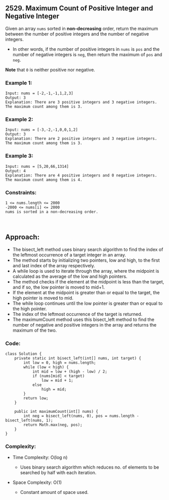 ## 2529. Maximum Count of Positive Integer and Negative Integer  

Given an array ```nums``` sorted in **non-decreasing** order, return the maximum between the number of positive integers and the number of negative integers.  

* In other words, if the number of positive integers in ```nums``` is ```pos``` and the number of negative integers is ```neg```, then return the maximum of
 ```pos``` and ```neg```.  
 
**Note** that ```0``` is neither positive nor negative.   


### Example 1:  
```
Input: nums = [-2,-1,-1,1,2,3]
Output: 3
Explanation: There are 3 positive integers and 3 negative integers. The maximum count among them is 3.
```

### Example 2:  
```
Input: nums = [-3,-2,-1,0,0,1,2]
Output: 3
Explanation: There are 2 positive integers and 3 negative integers. The maximum count among them is 3.
```   

### Example 3:   
```
Input: nums = [5,20,66,1314]
Output: 4
Explanation: There are 4 positive integers and 0 negative integers. The maximum count among them is 4.
```  

### Constraints:  
```
1 <= nums.length <= 2000
-2000 <= nums[i] <= 2000
nums is sorted in a non-decreasing order.
```  

<br>  

## Approach:  

* The bisect_left method uses binary search algorithm to find the index of the leftmost occurrence of a target integer in an array.
* The method starts by initializing two pointers, low and high, to the first and last index of the array respectively.
* A while loop is used to iterate through the array, where the midpoint is calculated as the average of the low and high pointers.
* The method checks if the element at the midpoint is less than the target, and if so, the low pointer is moved to mid+1.
* If the element at the midpoint is greater than or equal to the target, the high pointer is moved to mid.
* The while loop continues until the low pointer is greater than or equal to the high pointer.
* The index of the leftmost occurrence of the target is returned.
* The maximumCount method uses this bisect_left method to find the number of negative and positive integers in the array and returns the maximum of the two.  

### Code:  
```
class Solution {
    private static int bisect_left(int[] nums, int target) {
        int low = 0, high = nums.length; 
        while (low < high) {
            int mid = low + (high - low) / 2; 
            if (nums[mid] < target) 
                low = mid + 1; 
            else 
                high = mid; 
        }
        return low; 
    }
    
    public int maximumCount(int[] nums) {
        int neg = bisect_left(nums, 0), pos = nums.length - bisect_left(nums, 1); 
        return Math.max(neg, pos); 
    }
}
```  

### Complexity:  

* Time Complexity: O(log n)   
    * Uses binary search algorithm which reduces no. of elements to be searched by half with each iteration.  

* Space Complexity: O(1)   
    * Constant amount of space used.  

